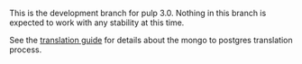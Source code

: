 This is the development branch for pulp 3.0. Nothing in this branch
is expected to work with any stability at this time.

See the [translation guide](db-translation-guide.md) for details about
the mongo to postgres translation process.
